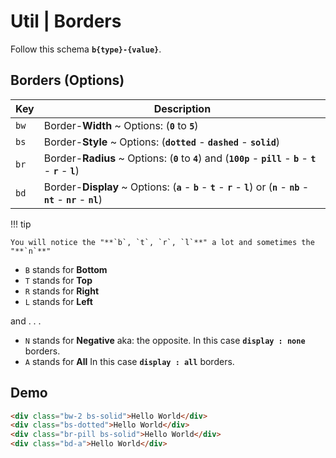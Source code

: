 # Util | **Borders**

Follow this schema **`b{type}-{value}`**.

## **Borders** (Options)

| Key                         | Description                                                                                                                              |
| --------------------------- | ---------------------------------------------------------------------------------------------------------------------------------------- |
| <code class="big">bw</code> | Border-**Width** ~ Options: (**`0`** to **`5`**)                                                                                         |
| <code class="big">bs</code> | Border-**Style** ~ Options: (**`dotted`** - **`dashed`** - **`solid`**)                                                                  |
| <code class="big">br</code> | Border-**Radius** ~ Options: (**`0`** to **`4`**) and (**`100p`** - **`pill`** - **`b`** - **`t`** - **`r`** - **`l`**)                  |
| <code class="big">bd</code> | Border-**Display** ~ Options: (**`a`** - **`b`** - **`t`** - **`r`** - **`l`**) or (**`n`** - **`nb`** - **`nt`** - **`nr`** - **`nl`**) |

!!! tip

    You will notice the "**`b`, `t`, `r`, `l`**" a lot and sometimes the "**`n`**"

- <code class="big">B</code> stands for **Bottom**
- <code class="big">T</code> stands for **Top**
- <code class="big">R</code> stands for **Right**
- <code class="big">L</code> stands for **Left**

and . . .

- <code class="big">N</code> stands for **Negative** aka: the opposite. In this case **`display : none`** borders.
- <code class="big">A</code> stands for **All** In this case **`display : all`** borders.

## Demo

```html
<div class="bw-2 bs-solid">Hello World</div>
<div class="bs-dotted">Hello World</div>
<div class="br-pill bs-solid">Hello World</div>
<div class="bd-a">Hello World</div>
```
